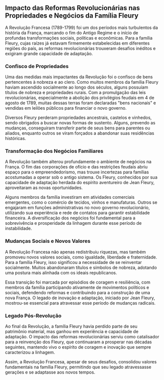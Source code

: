 ## Impacto das Reformas Revolucionárias nas Propriedades e Negócios da Família Fleury

A Revolução Francesa (1789-1799) foi um dos períodos mais turbulentos da história da França, marcando o fim do Antigo Regime e o início de profundas transformações sociais, políticas e econômicas. Para a família Fleury, cujas raízes já estavam firmemente estabelecidas em diferentes regiões do país, as reformas revolucionárias trouxeram desafios inéditos e exigiram grande capacidade de adaptação.

### Confisco de Propriedades

Uma das medidas mais impactantes da Revolução foi o confisco de bens pertencentes à nobreza e ao clero. Como muitos membros da família Fleury haviam ascendido socialmente ao longo dos séculos, alguns possuíam títulos de nobreza e propriedades rurais. Com a promulgação das leis revolucionárias, especialmente a abolição dos privilégios feudais em 4 de agosto de 1789, muitas dessas terras foram declaradas "bens nacionais" e vendidas em leilões públicos para financiar o novo governo.

Diversos Fleury perderam propriedades ancestrais, castelos e vinhedos, sendo obrigados a buscar novas formas de sustento. Alguns, prevendo as mudanças, conseguiram transferir parte de seus bens para parentes ou aliados, enquanto outros se viram forçados a abandonar suas residências históricas.

### Transformação dos Negócios Familiares

A Revolução também alterou profundamente o ambiente de negócios na França. O fim das corporações de ofício e das restrições feudais abriu espaço para o empreendedorismo, mas trouxe incertezas para famílias acostumadas a operar sob o antigo sistema. Os Fleury, conhecidos por sua capacidade de adaptação herdada do espírito aventureiro de Jean Fleury, aproveitaram as novas oportunidades.

Alguns membros da família investiram em atividades comerciais emergentes, como o comércio de tecidos, vinhos e manufaturas. Outros se engajaram em funções administrativas no novo governo revolucionário, utilizando sua experiência e rede de contatos para garantir estabilidade financeira. A diversificação dos negócios foi fundamental para a sobrevivência e prosperidade da linhagem durante esse período de instabilidade.

### Mudanças Sociais e Novos Valores

A Revolução Francesa não apenas redistribuiu riquezas, mas também promoveu novos valores sociais, como igualdade, liberdade e fraternidade. Para a família Fleury, isso significou a necessidade de se reinventar socialmente. Muitos abandonaram títulos e símbolos de nobreza, adotando uma postura mais alinhada com os ideais republicanos.

Essa transição foi marcada por episódios de coragem e resiliência, com membros da família participando ativamente de movimentos políticos e sociais, defendendo reformas e contribuindo para a construção de uma nova França. O legado de inovação e adaptação, iniciado por Jean Fleury, mostrou-se essencial para atravessar esse período de mudanças radicais.

### Legado Pós-Revolução

Ao final da Revolução, a família Fleury havia perdido parte de seu patrimônio material, mas ganhou em experiência e capacidade de adaptação. O impacto das reformas revolucionárias serviu como catalisador para a reinvenção dos Fleury, que continuaram a prosperar nas décadas seguintes, mantendo vivo o espírito de coragem e inovação que sempre caracterizou a linhagem.

Assim, a Revolução Francesa, apesar de seus desafios, consolidou valores fundamentais na família Fleury, permitindo que seu legado atravessasse gerações e se adaptasse aos novos tempos.